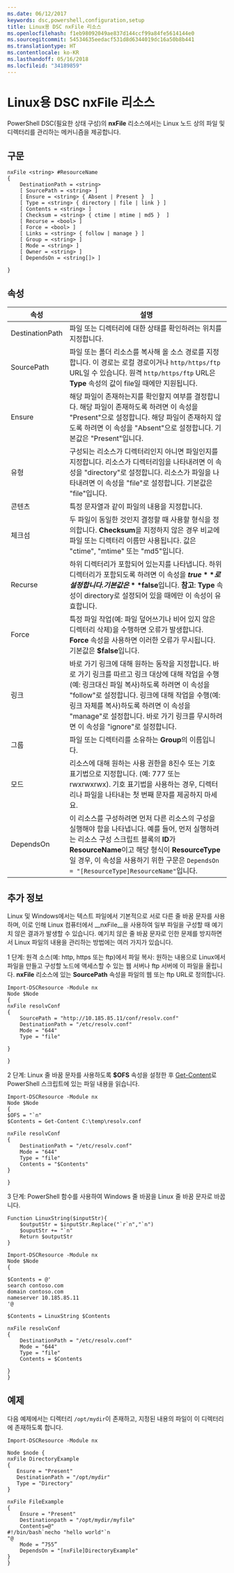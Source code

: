 ```yaml
---
ms.date: 06/12/2017
keywords: dsc,powershell,configuration,setup
title: Linux용 DSC nxFile 리소스
ms.openlocfilehash: f1eb98092049ae837d144ccf99a84fe5614144e0
ms.sourcegitcommit: 54534635eedacf531d8d6344019dc16a50b8b441
ms.translationtype: HT
ms.contentlocale: ko-KR
ms.lasthandoff: 05/16/2018
ms.locfileid: "34189859"
---
```

# <a name="dsc-for-linux-nxfile-resource"></a>Linux용 DSC nxFile 리소스

PowerShell DSC(필요한 상태 구성)의 **nxFile** 리소스에서는 Linux 노드 상의 파일 및 디렉터리를 관리하는 메커니즘을 제공합니다.

## <a name="syntax"></a>구문

```
nxFile <string> #ResourceName
{
    DestinationPath = <string>
    [ SourcePath = <string> ]
    [ Ensure = <string> { Absent | Present }  ]
    [ Type = <string> { directory | file | link } ]
    [ Contents = <string> ]
    [ Checksum = <string> { ctime | mtime | md5 }  ]
    [ Recurse = <bool> ]
    [ Force = <bool> ]
    [ Links = <string> { follow | manage } ]
    [ Group = <string> ]
    [ Mode = <string> ]
    [ Owner = <string> ]
    [ DependsOn = <string[]> ]

}
```

## <a name="properties"></a>속성

|  속성 |  설명 |
|---|---|
| DestinationPath| 파일 또는 디렉터리에 대한 상태를 확인하려는 위치를 지정합니다.|
| SourcePath| 파일 또는 폴더 리소스를 복사해 올 소스 경로를 지정합니다. 이 경로는 로컬 경로이거나 `http/https/ftp` URL일 수 있습니다. 원격 `http/https/ftp` URL은 **Type** 속성의 값이 file일 때에만 지원됩니다.|
| Ensure| 해당 파일이 존재하는지를 확인할지 여부를 결정합니다. 해당 파일이 존재하도록 하려면 이 속성을 "Present"으로 설정합니다. 해당 파일이 존재하지 않도록 하려면 이 속성을 "Absent"으로 설정합니다. 기본값은 "Present"입니다.|
| 유형| 구성되는 리소스가 디렉터리인지 아니면 파일인지를 지정합니다. 리소스가 디렉터리임을 나타내려면 이 속성을 "directory"로 설정합니다. 리소스가 파일을 나타내려면 이 속성을 "file"로 설정합니다. 기본값은 "file"입니다.|
| 콘텐츠| 특정 문자열과 같이 파일의 내용을 지정합니다.|
| 체크섬| 두 파일이 동일한 것인지 결정할 때 사용할 형식을 정의합니다. **Checksum**을 지정하지 않은 경우 비교에 파일 또는 디렉터리 이름만 사용됩니다. 값은 "ctime", "mtime" 또는 "md5"입니다.|
| Recurse| 하위 디렉터리가 포함되어 있는지를 나타냅니다. 하위 디렉터리가 포함되도록 하려면 이 속성을 **$true**로 설정합니다. 기본값은 **$false**입니다. **참고**: **Type** 속성이 directory로 설정되어 있을 때에만 이 속성이 유효합니다.|
| Force| 특정 파일 작업(예: 파일 덮어쓰기나 비어 있지 않은 디렉터리 삭제)을 수행하면 오류가 발생합니다. **Force** 속성을 사용하면 이러한 오류가 무시됩니다. 기본값은 **$false**입니다.|
| 링크| 바로 가기 링크에 대해 원하는 동작을 지정합니다. 바로 가기 링크를 따르고 링크 대상에 대해 작업을 수행(예: 링크대신 파일 복사)하도록 하려면 이 속성을 "follow"로 설정합니다. 링크에 대해 작업을 수행(예: 링크 자체를 복사)하도록 하려면 이 속성을 "manage"로 설정합니다. 바로 가기 링크를 무시하려면 이 속성을 "ignore"로 설정합니다.|
| 그룹| 파일 또는 디렉터리를 소유하는 **Group**의 이름입니다.|
| 모드| 리소스에 대해 원하는 사용 권한을 8진수 또는 기호 표기법으로 지정합니다. (예: 777 또는 rwxrwxrwx). 기호 표기법을 사용하는 경우, 디렉터리나 파일을 나타내는 첫 번째 문자를 제공하지 마세요.|
| DependsOn | 이 리소스를 구성하려면 먼저 다른 리소스의 구성을 실행해야 함을 나타냅니다. 예를 들어, 먼저 실행하려는 리소스 구성 스크립트 블록의 **ID**가 **ResourceName**이고 해당 형식이 **ResourceType**일 경우, 이 속성을 사용하기 위한 구문은 `DependsOn = "[ResourceType]ResourceName"`입니다.|

## <a name="additional-information"></a>추가 정보


Linux 및 Windows에서는 텍스트 파일에서 기본적으로 서로 다른 줄 바꿈 문자를 사용하며, 이로 인해 Linux 컴퓨터에서 __nxFile__을 사용하여 일부 파일을 구성할 때 예기치 않은 결과가 발생할 수 있습니다. 예기치 않은 줄 바꿈 문자로 인한 문제를 방지하면서 Linux 파일의 내용을 관리하는 방법에는 여러 가지가 있습니다.

1 단계: 원격 소스(예: http, https 또는 ftp)에서 파일 복사: 원하는 내용으로 Linux에서 파일을 만들고 구성할 노드에 액세스할 수 있는 웹 서버나 ftp 서버에 이 파일을 올립니다. __nxFile__ 리소스에 있는 __SourcePath__ 속성을 파일의 웹 또는 ftp URL로 정의합니다.

```
Import-DSCResource -Module nx
Node $Node
{
nxFile resolvConf
{
    SourcePath = "http://10.185.85.11/conf/resolv.conf"
    DestinationPath = "/etc/resolv.conf"
    Mode = "644"
    Type = "file"

}

}
```


2 단계: Linux 줄 바꿈 문자를 사용하도록 __$OFS__ 속성을 설정한 후 [Get-Content](https://technet.microsoft.com/library/hh849787.aspx)로 PowerShell 스크립트에 있는 파일 내용을 읽습니다.


```
Import-DSCResource -Module nx
Node $Node
{
$OFS = "`n"
$Contents = Get-Content C:\temp\resolv.conf

nxFile resolvConf
{
    DestinationPath = "/etc/resolv.conf"
    Mode = "644"
    Type = "file"
    Contents = "$Contents"
}

}
```


3 단계: PowerShell 함수를 사용하여 Windows 줄 바꿈을 Linux 줄 바꿈 문자로 바꿉니다.

```
Function LinuxString($inputStr){
    $outputStr = $inputStr.Replace("`r`n","`n")
    $ouputStr += "`n"
    Return $outputStr
}

Import-DSCResource -Module nx
Node $Node
{

$Contents = @'
search contoso.com
domain contoso.com
nameserver 10.185.85.11
'@

$Contents = LinuxString $Contents

nxFile resolvConf
{
    DestinationPath = "/etc/resolv.conf"
    Mode = "644"
    Type = "file"
    Contents = $Contents

}
}
```

## <a name="example"></a>예제

다음 예제에서는 디렉터리 `/opt/mydir`이 존재하고, 지정된 내용의 파일이 이 디렉터리에 존재하도록 합니다.

```
Import-DSCResource -Module nx

Node $node {
nxFile DirectoryExample
{
   Ensure = "Present"
   DestinationPath = "/opt/mydir"
   Type = "Directory"
}

nxFile FileExample
{
    Ensure = "Present"
    Destinationpath = "/opt/mydir/myfile"
    Contents=@"
#!/bin/bash`necho "hello world"`n
"@
    Mode = “755”
    DependsOn = "[nxFile]DirectoryExample"
}
}
```